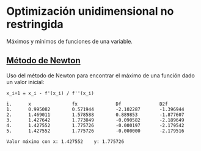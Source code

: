 # Optimización unidimensional no restringida

Máximos y mínimos de funciones de una variable.

## [Método de Newton](newton.sce)
Uso del método de Newton para encontrar el máximo de una función dado un valor inicial:

```x_i+1 = x_i - f'(x_i) / f''(x_i)```

```
i.      x               fx              Df              D2f
1.      0.995082        0.571944        -2.102287       -1.396944
2.      1.469011        1.578588        0.889853        -1.877607
3.      1.427642        1.773849        -0.090582       -2.189649
4.      1.427552        1.775726        -0.000197       -2.179542
5.      1.427552        1.775726        -0.000000       -2.179516

Valor máximo con x: 1.427552    y: 1.775726
```